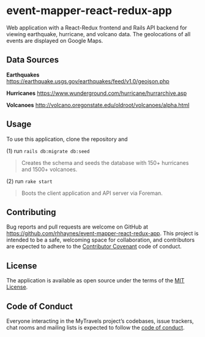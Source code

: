 # event-mapper-react-redux-app

Web application with a React-Redux frontend and Rails API backend for viewing earthquake,
hurricane, and volcano data. The geolocations of all events are displayed on Google Maps.

## Data Sources

**Earthquakes**
https://earthquake.usgs.gov/earthquakes/feed/v1.0/geojson.php

**Hurricanes**
https://www.wunderground.com/hurricane/hurrarchive.asp

**Volcanoes**
http://volcano.oregonstate.edu/oldroot/volcanoes/alpha.html

## Usage

To use this application, clone the repository and

(1) run `rails db:migrate db:seed`
> Creates the schema and seeds the database with 150+ hurricanes and 1500+ volcanoes.

(2) run `rake start`
> Boots the client application and API server via Foreman.

## Contributing

Bug reports and pull requests are welcome on GitHub at https://github.com/rhhaynes/event-mapper-react-redux-app.
This project is intended to be a safe, welcoming space for collaboration, and contributors are expected
to adhere to the [Contributor Covenant](http://contributor-covenant.org) code of conduct.

## License

The application is available as open source under the terms of the
[MIT License](https://github.com/rhhaynes/event-mapper-react-redux-app/blob/master/LICENSE.txt).

## Code of Conduct

Everyone interacting in the MyTravels project’s codebases, issue trackers, chat rooms and mailing lists is expected
to follow the [code of conduct](https://github.com/rhhaynes/event-mapper-react-redux-app/blob/master/CODE_OF_CONDUCT.md).
